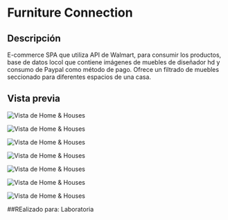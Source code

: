 # Furniture Connection

## Descripción
E-commerce SPA que utiliza API de Walmart, para consumir los productos, base de datos locol que contiene imágenes de muebles de diseñador hd y consumo de Paypal como método de pago.
Ofrece un filtrado de muebles seccionado para diferentes espacios de una casa.


## Vista previa

![Vista de Home & Houses](assets/images/p1.png)

![Vista de Home & Houses](assets/images/p2.png)

![Vista de Home & Houses](assets/images/p3.png)

![Vista de Home & Houses](assets/images/p4.png)

![Vista de Home & Houses](assets/images/p5.png)

![Vista de Home & Houses](assets/images/p6.png)

![Vista de Home & Houses](assets/images/p7.png)

##REalizado para:
Laboratoria 
